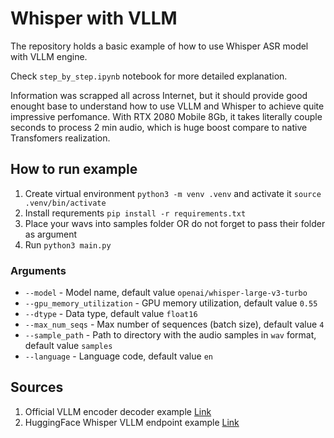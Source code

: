 # Whisper with VLLM

The repository holds a basic example of how to use Whisper ASR model with VLLM engine. 

Check `step_by_step.ipynb` notebook for more detailed explanation. 

Information was scrapped all across Internet, but it should provide good enought base to understand how to use VLLM and Whisper to achieve quite impressive perfomance. With RTX 2080 Mobile 8Gb, it takes literally couple seconds to process 2 min audio, which is huge boost compare to native Transfomers realization.

## How to run example

1. Create virtual environment `python3 -m venv .venv` and activate it `source .venv/bin/activate`
2. Install requrements
```pip install -r requirements.txt```
3. Place your wavs into samples folder OR do not forget to pass their folder as argument
4. Run
```python3 main.py```

### Arguments

* `--model` - Model name, default value `openai/whisper-large-v3-turbo`
* `--gpu_memory_utilization` - GPU memory utilization, default value `0.55`
* `--dtype` - Data type, default value `float16`
* `--max_num_seqs` - Max number of sequences (batch size), default value `4`
* `--sample_path` - Path to directory with the audio samples in `wav` format, default value `samples`
* `--language` - Language code, default value `en`

## Sources
1. Official VLLM encoder decoder example [Link](https://docs.vllm.ai/en/stable/getting_started/examples/encoder_decoder_multimodal.html)
2. HuggingFace Whisper VLLM endpoint example [Link](https://huggingface.co/hfendpoints-images/whisper-vllm-gpu/blob/main/handler.py)